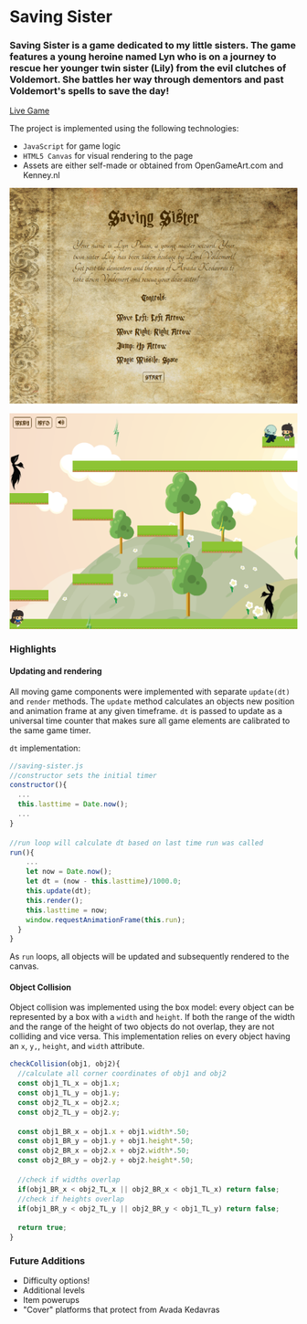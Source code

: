 # Saving Sister

### Saving Sister is a game dedicated to my little sisters. The game features a young heroine named Lyn who is on a journey to rescue her younger twin sister (Lily) from the evil clutches of Voldemort. She battles her way through dementors and past Voldemort's spells to save the day!

[Live Game](http://kevin-dam.co/Saving-Sister)

The project is implemented using the following technologies:
- `JavaScript` for game logic
- `HTML5 Canvas` for visual rendering to the page
- Assets are either self-made or obtained from OpenGameArt.com and Kenney.nl

![Screenshot 1](https://github.com/madnivek/Saving-Sister/blob/master/docs/main-menu-screenshot.png)

![Screenshot 2](https://github.com/madnivek/Saving-Sister/blob/master/docs/game-screenshot.png)

### Highlights

#### Updating and rendering

All moving game components were implemented with separate `update(dt)` and `render` methods. The `update` method calculates an objects new position and animation frame at any given timeframe. `dt` is passed to update as a universal time counter that makes sure all game elements are calibrated to the same game timer.

`dt` implementation:

```JavaScript
//saving-sister.js
//constructor sets the initial timer
constructor(){
  ...
  this.lasttime = Date.now();
  ...
}

//run loop will calculate dt based on last time run was called
run(){
    ...
    let now = Date.now();
    let dt = (now - this.lasttime)/1000.0;
    this.update(dt);
    this.render();
    this.lasttime = now;
    window.requestAnimationFrame(this.run);
  }
}
```

As `run` loops, all objects will be updated and subsequently rendered to the canvas.

#### Object Collision

Object collision was implemented using the box model: every object can be represented by a box with a `width` and `height`. If both the range of the width and the range of the height of two objects do not overlap, they are not colliding and vice versa. This implementation relies on every object having an `x`, `y,`, `height`, and `width` attribute.


```JavaScript
checkCollision(obj1, obj2){
  //calculate all corner coordinates of obj1 and obj2
  const obj1_TL_x = obj1.x;
  const obj1_TL_y = obj1.y;
  const obj2_TL_x = obj2.x;
  const obj2_TL_y = obj2.y;

  const obj1_BR_x = obj1.x + obj1.width*.50;
  const obj1_BR_y = obj1.y + obj1.height*.50;
  const obj2_BR_x = obj2.x + obj2.width*.50;
  const obj2_BR_y = obj2.y + obj2.height*.50;

  //check if widths overlap
  if(obj1_BR_x < obj2_TL_x || obj2_BR_x < obj1_TL_x) return false;
  //check if heights overlap
  if(obj1_BR_y < obj2_TL_y || obj2_BR_y < obj1_TL_y) return false;

  return true;
}
```

### Future Additions

* Difficulty options!
* Additional levels
* Item powerups
* "Cover" platforms that protect from Avada Kedavras
